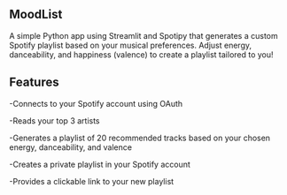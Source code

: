 ## MoodList

A simple Python app using Streamlit and Spotipy that generates a custom Spotify playlist based on your musical preferences. Adjust energy, danceability, and happiness (valence) to create a playlist tailored to you!

## Features

-Connects to your Spotify account using OAuth

-Reads your top 3 artists

-Generates a playlist of 20 recommended tracks based on your chosen energy, danceability, and valence

-Creates a private playlist in your Spotify account

-Provides a clickable link to your new playlist
